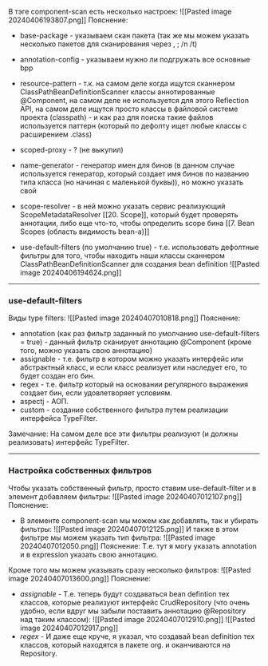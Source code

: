 В тэге component-scan есть несколько настроек:
![[Pasted image 20240406193807.png]]
Пояснение:
- base-package - указываем скан пакета (так же мы можем указать несколько пакетов для сканирования через , ; /n /t)

- annotation-config - указываем нужно ли подгружать все основные bpp

- resource-pattern - т.к. на самом деле когда ищутся сканнером ClassPathBeanDefinitionScanner классы аннотированные @Component, на самом деле не используется для этого Reflection API, на самом деле ищутся просто классы в файловой системе проекта (classpath) - и как раз для поиска такие файлов используется паттерн (который по дефолту ищет любые классы c расширением .class)

- scoped-proxy - ? (не выкупил)

- name-generator - генератор имен для бинов (в данном случае используется генератор, который создает имя бинов по названию типа класса (но начиная с маленькой буквы)), но можно указать свой

- scope-resolver - в ней можно указать сервис реализующий ScopeMetadataResolver [[20. Scope]], который будет проверять аннотации, либо еще что-то, чтобы определить scope бина [[7. Bean Scopes (область видимость bean-а)]]

- use-default-filters (по умолчанию true) - т.е. использовать дефолтные фильтры для того, чтобы находить наши классы сканнером ClassPathBeanDefinitionScanner для создания bean definition
		![[Pasted image 20240406194624.png]]

---

### use-default-filters

Виды type filters:
![[Pasted image 20240407010818.png]]
Пояснение:
- annotation (как раз фильтр заданный по умолчанию use-default-filters = true) - данный фильтр сканирует аннотацию @Component (кроме того, можно указать свою аннотацию)
- assignable - т.е. фильтр в котором можно указать интерфейс или абстрактный класс, и если класс реализует или наследует его, то будет создан его бин.
- regex - т.е. фильтр который на основании регулярного выражения создает бин, если удовлетворяет условиям.
- aspectj - АОП.
- custom - создание собственного фильтра путем реализации интерфейса TypeFilter.

Замечание: На самом деле все эти фильтры реализуют (и должны реализовать) интерфейс TypeFilter.

---

### Настройка собственных фильтров

Чтобы указать собственный фильтр, просто ставим use-default-filter и в элемент добавляем фильтры:
![[Pasted image 20240407012107.png]]
Пояснение:
- В элементе component-scan мы можем как добавлять, так и убирать фильтры:
		![[Pasted image 20240407012125.png]]
	И также в этом фильтре мы можем указать тип фильтра:
	![[Pasted image 20240407012050.png]]
	Пояснение: Т.е. тут я могу указать annotation и в expression указать свою аннотацию.


Кроме того мы можем указывать сразу несколько фильтров:
![[Pasted image 20240407013600.png]]
Пояснение:
- *assignable* - Т.е. теперь будут создаваться bean defintion тех классов, которые реализуют интерфейс CrudRepository (что очень удобно, если вдруг мы забыли поставить аннотацию @Repository над таким классом):
		![[Pasted image 20240407012910.png]]
		![[Pasted image 20240407012917.png]]
- *regex* - И даже еще круче, я указал, что создавай bean definition тех классов, который находятся в пакете org. и оканчиваются на Repository.